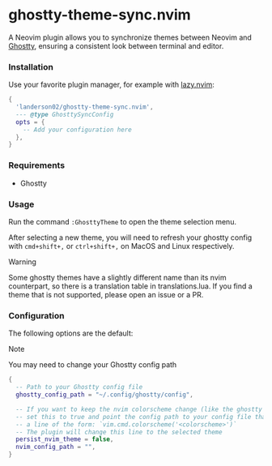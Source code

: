 # ghostty-theme-sync.nvim

A Neovim plugin allows you to synchronize themes between Neovim and [Ghostty](https://ghostty.org/), ensuring a consistent look between terminal and editor.

### Installation
Use your favorite plugin manager, for example with [lazy.nvim](https://github.com/folke/lazy.nvim):

```lua
{
  'landerson02/ghostty-theme-sync.nvim',
  --- @type GhosttySyncConfig
  opts = {
    -- Add your configuration here
  },
}
```

### Requirements
- Ghostty

### Usage
Run the command `:GhosttyTheme` to open the theme selection menu.

After selecting a new theme, you will need to refresh your ghostty config with `cmd+shift+,` or `ctrl+shift+,` on MacOS and Linux respectively.
> [!WARNING]
> Some ghostty themes have a slightly different name than its nvim counterpart, so there is a translation table in translations.lua.
> If you find a theme that is not supported, please open an issue or a PR.

### Configuration
The following options are the default:
> [!NOTE]
> You may need to change your Ghostty config path
```lua
{
  -- Path to your Ghostty config file
  ghostty_config_path = "~/.config/ghostty/config",

  -- If you want to keep the nvim colorscheme change (like the ghostty change),
  -- set this to true and point the config path to your config file that contains
  -- a line of the form: `vim.cmd.colorscheme('<colorscheme>')`
  -- The plugin will change this line to the selected theme
  persist_nvim_theme = false,
  nvim_config_path = "",
}
```
